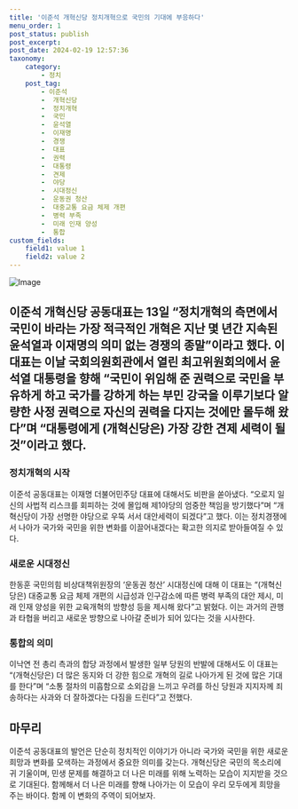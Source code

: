 ```yaml
---
title: '이준석 개혁신당 정치개혁으로 국민의 기대에 부응하다'
menu_order: 1
post_status: publish
post_excerpt: 
post_date: 2024-02-19 12:57:36
taxonomy:
    category:
        - 정치
    post_tag:
        - 이준석
        -  개혁신당
        -  정치개혁
        -  국민
        -  윤석열
        -  이재명
        -  경쟁
        -  대표
        -  권력
        -  대통령
        -  견제
        -  야당
        -  시대정신
        -  운동권 청산
        -  대중교통 요금 체제 개편
        -  병력 부족
        -  미래 인재 양성
        -  통합
custom_fields:
    field1: value 1
    field2: value 2
---
```


![Image](https://imgnews.pstatic.net/image/366/2024/02/13/0000969971_001_20240213110608441.jpg?type=w647)

## 이준석 개혁신당 공동대표는 13일 “정치개혁의 측면에서 국민이 바라는 가장 적극적인 개혁은 지난 몇 년간 지속된 윤석열과 이재명의 의미 없는 경쟁의 종말”이라고 했다. 이 대표는 이날 국회의원회관에서 열린 최고위원회의에서 윤석열 대통령을 향해 “국민이 위임해 준 권력으로 국민을 부유하게 하고 국가를 강하게 하는 부민 강국을 이루기보다 알량한 사정 권력으로 자신의 권력을 다지는 것에만 몰두해 왔다”며 “대통령에게 (개혁신당은) 가장 강한 견제 세력이 될 것”이라고 했다.
### 정치개혁의 시작
이준석 공동대표는 이재명 더불어민주당 대표에 대해서도 비판을 쏟아냈다. “오로지 일신의 사법적 리스크를 회피하는 것에 몰입해 제1야당의 엄중한 책임을 방기했다”며 “개혁신당이 가장 선명한 야당으로 우뚝 서서 대안세력이 되겠다”고 했다. 이는 정치경쟁에서 나아가 국가와 국민을 위한 변화를 이끌어내겠다는 확고한 의지로 받아들여질 수 있다.
### 새로운 시대정신
한동훈 국민의힘 비상대책위원장의 ‘운동권 청산’ 시대정신에 대해 이 대표는 “(개혁신당은) 대중교통 요금 체제 개편의 시급성과 인구감소에 따른 병력 부족의 대안 제시, 미래 인재 양성을 위한 교육개혁의 방향성 등을 제시해 왔다”고 밝혔다. 이는 과거의 관행과 타협을 버리고 새로운 방향으로 나아갈 준비가 되어 있다는 것을 시사한다.
### 통합의 의미
이낙연 전 총리 측과의 합당 과정에서 발생한 일부 당원의 반발에 대해서도 이 대표는 “(개혁신당은) 더 많은 동지와 더 강한 힘으로 개혁의 길로 나아가게 된 것에 많은 기대를 한다”며 “소통 절차의 미흡함으로 소외감을 느끼고 우려를 하신 당원과 지지자께 죄송하다는 사과와 더 잘하겠다는 다짐을 드린다”고 전했다.
## 마무리
이준석 공동대표의 발언은 단순히 정치적인 이야기가 아니라 국가와 국민을 위한 새로운 희망과 변화를 모색하는 과정에서 중요한 의미를 갖는다. 개혁신당은 국민의 목소리에 귀 기울이며, 민생 문제를 해결하고 더 나은 미래를 위해 노력하는 모습이 지지받을 것으로 기대된다. 함께해서 더 나은 미래를 향해 나아가는 이 모습이 우리 모두에게 희망을 주는 바이다. 함께 이 변화의 주역이 되어보자.
